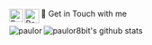 👯 Get in Touch with me <a href="https://in.linkedin.com/in/paulor8bit">
  <img align="left" alt="Paulo Ricardo - Linkedin" width="24px" src="https://github.com/TheDudeThatCode/TheDudeThatCode/blob/master/Assets/Linkedin.svg" />
</a><a href="mailto:paulor8bit@gmail.com">
  <img align="left" alt="Paulo Ricardo - Gmail" width="26px" src="https://github.com/TheDudeThatCode/TheDudeThatCode/blob/master/Assets/Gmail.svg" />
</a>

![paulor8bit's github stats](https://github-readme-stats.vercel.app/api?username=paulor8bit&show_icons=true&theme=radical)
<img align="left" src="https://github-readme-stats.vercel.app/api/top-langs/?username=paulor8bit&hide=html&theme=radical" alt="paulor" />